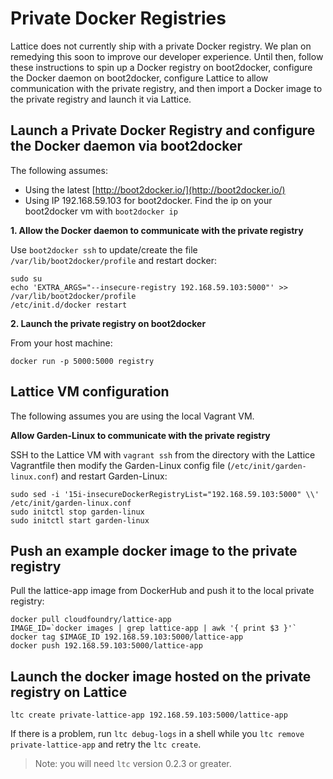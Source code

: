 # Private Docker Registries

Lattice does not currently ship with a private Docker registry.  We plan on remedying this soon to improve our developer experience.  Until then, follow these instructions to spin up a Docker registry on boot2docker, configure the Docker daemon on boot2docker, configure Lattice to allow communication with the private registry, and then import a Docker image to the private registry and launch it via Lattice.

## Launch a Private Docker Registry and configure the Docker daemon via boot2docker

The following assumes:

* Using the latest [http://boot2docker.io/](http://boot2docker.io/)
* Using IP 192.168.59.103 for boot2docker. Find the ip on your boot2docker vm with `boot2docker ip`

**1. Allow the Docker daemon to communicate with the private registry**

Use `boot2docker ssh` to update/create the file `/var/lib/boot2docker/profile` and restart docker:

    sudo su
    echo 'EXTRA_ARGS="--insecure-registry 192.168.59.103:5000"' >> /var/lib/boot2docker/profile
    /etc/init.d/docker restart

**2. Launch the private registry on boot2docker**

From your host machine:

    docker run -p 5000:5000 registry

## Lattice VM configuration

The following assumes you are using the local Vagrant VM.

**Allow Garden-Linux to communicate with the private registry**

SSH to the Lattice VM with `vagrant ssh` from the directory with the Lattice Vagrantfile then modify the Garden-Linux config file (`/etc/init/garden-linux.conf`) and restart Garden-Linux:

    sudo sed -i '15i-insecureDockerRegistryList="192.168.59.103:5000" \\' /etc/init/garden-linux.conf
    sudo initctl stop garden-linux
    sudo initctl start garden-linux

## Push an example docker image to the private registry

Pull the lattice-app image from DockerHub and push it to the local private registry:

    docker pull cloudfoundry/lattice-app
    IMAGE_ID=`docker images | grep lattice-app | awk '{ print $3 }'`
    docker tag $IMAGE_ID 192.168.59.103:5000/lattice-app
    docker push 192.168.59.103:5000/lattice-app

## Launch the docker image hosted on the private registry on Lattice

    ltc create private-lattice-app 192.168.59.103:5000/lattice-app

If there is a problem, run `ltc debug-logs` in a shell while you `ltc remove private-lattice-app` and retry the `ltc create`.

> Note: you will need `ltc` version 0.2.3 or greater.
